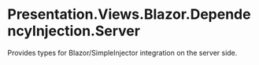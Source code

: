 # Presentation.Views.Blazor.DependencyInjection.Server

Provides types for Blazor/SimpleInjector integration on the server side.